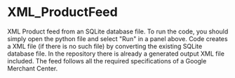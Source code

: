 # XML_ProductFeed
XML Product feed from an SQLite database file.
To run the code, you should simply open the python file and select "Run" in a panel above. Code creates a XML file (if there is no such file) by converting the existing SQLite database file. In the repository there is already a generated output XML file included.
The feed follows all the required specifications of a Google Merchant Center. 
